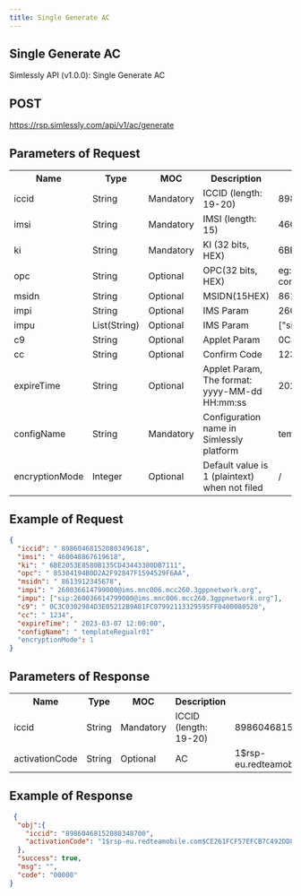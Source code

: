```yaml
---
title: Single Generate AC
---
```

## Single Generate AC
Simlessly API (v1.0.0): Single Generate AC

## POST
<https://rsp.simlessly.com/api/v1/ac/generate>

## Parameters of Request   

<table>
    <tr>
        <th>Name</th>
        <th>Type</th>
        <th>MOC</th>
        <th style="width:200px;">Description</th>
        <th style="width:450px;">Example</th>
    </tr>
    <tr>
        <td>iccid</td>
        <td>String</td>
        <td>Mandatory</td>
        <td>ICCID (length: 19-20)</td>
        <td>89860468152080349618</td>
    </tr>
    <tr>
        <td>imsi</td>
        <td>String</td>
        <td>Mandatory</td>
        <td>IMSI (length: 15) </td>
        <td>460048867619618</td>
    </tr>
    <tr>
        <td>ki</td>
        <td>String</td>
        <td>Mandatory</td>
        <td>KI (32 bits, HEX) </td>
        <td>6BE2053E8580B135CD43443380DB7111</td>
    </tr>
    <tr>
        <td>opc</td>
        <td>String</td>
        <td>Optional</td>
        <td>OPC(32 bits, HEX) </td>
        <td>eg: 85304194B0D2A2F92847F1594529F6AA, Can be null when the configuration type is Conformance Test</td>
    </tr>
    <tr>
        <td>msidn</td>
        <td>String</td>
        <td>Optional</td>
        <td>MSIDN(15HEX)</td>
        <td>8613912345678</td>
    </tr>
    <tr>
        <td>impi</td>
        <td>String</td>
        <td>Optional</td>
        <td>IMS Param</td>
        <td>260036614799000@ims.mnc006.mcc260.3gppnetwork.org</td>
    </tr>
    <tr>
        <td>impu</td>
        <td>List(String)</td>
        <td>Optional</td>
        <td>IMS Param</td>
        <td>["sip:260036614799000@ims.mnc006.mcc260.3gppnetwork.org"]</td>
    </tr>
    <tr>
        <td>c9</td>
        <td>String</td>
        <td>Optional</td>
        <td>Applet Param</td>
        <td>0C3C0302984D3E05212B9A81FC07992113329595FF0400080520</td>
    </tr>
<tr>
        <td>cc</td>
        <td>String</td>
        <td>Optional</td>
        <td>Confirm Code</td>
        <td>1234</td>
    </tr>
    <tr>
        <td>expireTime</td>
        <td>String</td>
        <td>Optional</td>
        <td>Applet Param, The format: yyyy-MM-dd HH:mm:ss</td>
        <td>2023-03-07 12:00:00</td>
    </tr>
    <tr>
        <td>configName</td>
        <td>String</td>
        <td>Mandatory</td>
        <td>Configuration name in Simlessly platform </td>
        <td>templateRegualr01</td>
    </tr>
    <tr>
        <td>encryptionMode</td>
        <td>Integer</td>
        <td>Optional</td>
        <td>Default value is 1 (plaintext) when not filed</td>
        <td>/</td>
    </tr>
</table>

## Example of Request
```json
{
  "iccid": " 89860468152080349618",
  "imsi": " 460048867619618",
  "ki": " 6BE2053E8580B135CD43443380DB7111",
  "opc": " 85304194B0D2A2F92847F1594529F6AA",
  "msidn": " 8613912345678",
  "impi": " 260036614799000@ims.mnc006.mcc260.3gppnetwork.org",
  "impu": ["sip:260036614799000@ims.mnc006.mcc260.3gppnetwork.org"],
  "c9": " 0C3C0302984D3E05212B9A81FC07992113329595FF0400080520",
  "cc": " 1234",
  "expireTime": " 2023-03-07 12:00:00",
  "configName": " templateRegualr01"
  "encryptionMode": 1
}
```
## Parameters of Response
<table>
    <tr>
        <th>Name</th>
        <th>Type</th>
        <th>MOC</th>
        <th>Description</th>
        <th>Example</th>
    </tr>
    <tr>
        <td>iccid</td>
        <td>String</td>
        <td>Mandatory</td>
        <td>ICCID (length: 19-20)</td>
        <td>89860468152080349618</td>
    </tr>
    <tr>
        <td>activationCode</td>
        <td>String</td>
        <td>Optional</td>
        <td>AC</td>
        <td>1$rsp-eu.redteamobile.com$CE261FCF57EFCB7C492DD8ECF43C5ADD</td>
    </tr>
</table>


## Example of Response
```json
 {
  "obj":{
    "iccid": "89860468152080348700",
    "activationCode": "1$rsp-eu.redteamobile.com$CE261FCF57EFCB7C492DD8ECF43C5ADD"
  },
  "success": true,
  "msg": "",
  "code": "00000"
}
```